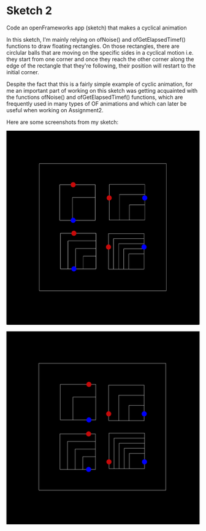 # Sketch 2
Code an openFrameworks app (sketch) that makes a cyclical animation

In this sketch, I'm mainly relying on ofNoise() and ofGetElapsedTimef() functions to draw floating rectangles. On those rectangles, there are circlular balls that are moving on the specific sides in a cyclical motion i.e. they start from one corner and once they reach the other corner along the edge of the rectangle that they're following, their position will restart to the initial corner.

Despite the fact that this is a fairly simple example of cyclic animation, for me an important part of working on this sketch was getting acquainted with the functions ofNoise() and ofGetElapsedTimef() functions, which are frequently used in many types of OF animations and which can later be useful when working on Assignment2.

Here are some screenshots from my sketch:

![](bin/data/img1.png)

![](bin/data/img2.png)
